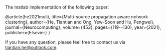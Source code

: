 The matlab implementation of the following paper:


@article{he2021multi,
  title={Multi-source propagation aware network clustering},
  author={He, Tiantian and Ong, Yew-Soon and Hu, Pengwei},
  journal={Neurocomputing},
  volume={453},
  pages={119--130},
  year={2021},
  publisher={Elsevier}
}


If you have any question, please feel free to contact us via tiantian.he@outlook.com.
